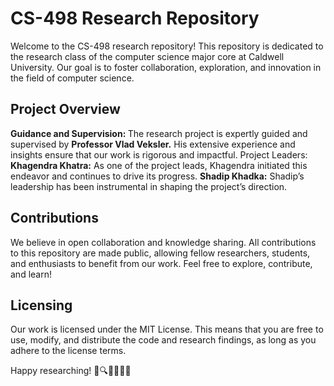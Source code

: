 <h1> CS-498 Research Repository </h1>
Welcome to the CS-498 research repository! This repository is dedicated to the research class of the computer science major core at Caldwell University. Our goal is to foster collaboration, exploration, and innovation in the field of computer science.

<h2> Project Overview </h2>
<b>Guidance and Supervision: </b> The research project is expertly guided and supervised by <b>Professor Vlad Veksler.</b> His extensive experience and insights ensure that our work is rigorous and impactful.
Project Leaders:
<b>Khagendra Khatra:</b> As one of the project leads, Khagendra initiated this endeavor and continues to drive its progress.
<b>Shadip Khadka:</b> Shadip’s leadership has been instrumental in shaping the project’s direction.
<h2> Contributions </h2>
We believe in open collaboration and knowledge sharing. All contributions to this repository are made public, allowing fellow researchers, students, and enthusiasts to benefit from our work. Feel free to explore, contribute, and learn!

<h2> Licensing </h2>
Our work is licensed under the MIT License. This means that you are free to use, modify, and distribute the code and research findings, as long as you adhere to the license terms.

Happy researching! 🚀🔍👩‍💻👨‍💻
